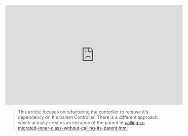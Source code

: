 

<iframe width = "560" height="315" src="https://www.youtube.com/embed/JUGfZGsTbgM" frameborder="0" allowfullscreen></iframe>


>This article focuses on refactoring the contorller to remove it's dependency on It's parent Controller.
>There is a different approach which actually creates an instance of the parent at [calling-a-migrated-inner-class-without-calling-its-parent.html](calling-a-migrated-inner-class-without-calling-its-parent.html)